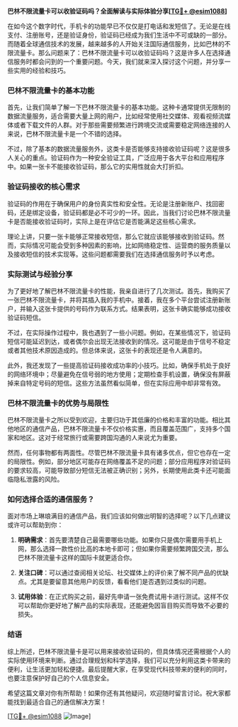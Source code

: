 **巴林不限流量卡可以收验证码吗？全面解读与实际体验分享[[TG💪+ @esim1088](https://t.me/s/esim1088)]**

在如今这个数字时代，手机卡的功能早已不仅仅是打电话和发短信了。无论是在线支付、注册账号，还是验证身份，验证码已经成为我们生活中不可或缺的一部分。而随着全球通信技术的发展，越来越多的人开始关注国际通信服务，比如巴林的不限流量卡。那么问题来了：巴林不限流量卡可以收验证码吗？这是许多人在选择通信服务时都会问到的一个重要问题。今天，我们就来深入探讨这个问题，并分享一些实用的经验和技巧。

### 巴林不限流量卡的基本功能

首先，让我们简单了解一下巴林不限流量卡的基本功能。这种卡通常提供无限制的数据流量服务，适合需要大量上网的用户，比如经常使用社交媒体、观看视频流媒体或者下载文件的人群。对于那些需要频繁进行跨境交流或需要稳定网络连接的人来说，巴林不限流量卡是一个不错的选择。

不过，除了基本的数据流量服务外，这类卡是否能够支持接收验证码呢？这是很多人关心的重点。验证码作为一种安全验证工具，广泛应用于各大平台和应用程序中。如果一张卡不能接收验证码，那么它的实用性就会大打折扣。

### 验证码接收的核心需求

验证码的作用在于确保用户的身份真实性和安全性。无论是注册新账户、找回密码，还是绑定设备，验证码都是必不可少的一环。因此，当我们讨论巴林不限流量卡是否能接收验证码时，实际上是在评估它是否能满足这些核心需求。

理论上讲，只要一张卡能够正常接收短信，那么它就应该能够接收到验证码。然而，实际情况可能会受到多种因素的影响，比如网络稳定性、运营商的服务质量以及接收短信的技术实现等。这些问题都需要我们在选择通信服务时予以考虑。

### 实际测试与经验分享

为了更好地了解巴林不限流量卡的性能，我亲自进行了几次测试。首先，我购买了一张巴林不限流量卡，并将其插入我的手机中。接着，我在多个平台尝试注册新账户，并输入这张卡提供的号码作为联系方式。结果表明，这张卡确实能够成功接收验证码短信。

不过，在实际操作过程中，我也遇到了一些小问题。例如，在某些情况下，验证码短信可能延迟到达，或者偶尔会出现无法接收到的情况。这可能是由于信号不稳定或者其他技术原因造成的。但总体来说，这张卡的表现还是令人满意的。

此外，我还发现了一些提高验证码接收成功率的小技巧。比如，确保手机处于良好的网络环境中；尽量避免在信号弱的地方使用；定期检查手机设置，确保没有屏蔽掉来自特定号码的短信。这些方法虽然看似简单，但在实际应用中却非常有效。

### 巴林不限流量卡的优势与局限性

巴林不限流量卡之所以受到欢迎，主要归功于其低廉的价格和丰富的功能。相比其他地区的通信产品，巴林不限流量卡不仅价格实惠，而且覆盖范围广，支持多个国家和地区。这对于经常旅行或需要跨国沟通的人来说尤为重要。

然而，任何事物都有两面性。尽管巴林不限流量卡具有诸多优点，但它也存在一定的局限性。例如，部分地区可能存在网络覆盖不足的问题；部分应用程序对验证码的要求较高，可能导致部分短信无法被正确识别；另外，长期使用此类卡还可能面临隐私泄露的风险。

### 如何选择合适的通信服务？

面对市场上琳琅满目的通信产品，我们应该如何做出明智的选择呢？以下几点建议或许可以帮助到你：

1. **明确需求**：首先要清楚自己最需要哪些功能。如果你只是偶尔需要用手机上网，那么选择一款性价比高的本地卡即可；但如果你需要频繁跨国交流，那么巴林不限流量卡这样的国际卡就更适合你。
   
2. **关注口碑**：可以通过查阅相关论坛、社交媒体上的评价来了解不同产品的优缺点。尤其是要留意其他用户的反馈，看看他们是否遇到过类似的问题。

3. **试用体验**：在正式购买之前，最好先申请一张免费试用卡进行测试。这样不仅可以帮助你更好地了解产品的实际表现，还能避免因盲目购买而导致不必要的损失。

### 结语

综上所述，巴林不限流量卡是可以用来接收验证码的，但具体情况还需根据个人的实际使用环境来判断。通过合理规划和科学选择，我们可以充分利用这类卡带来的便利，让生活更加轻松便捷。最后提醒大家，在享受现代科技带来的便利的同时，也要注意保护好自己的个人信息安全。

希望这篇文章对你有所帮助！如果你还有其他疑问，欢迎随时留言讨论。祝大家都能找到最适合自己的通信解决方案！

[[TG💪+ @esim1088](https://t.me/s/esim1088) ![Image](https://i.postimg.cc/4NQfJmqS/Snipaste-2025-05-13-00-14-12.png)]
